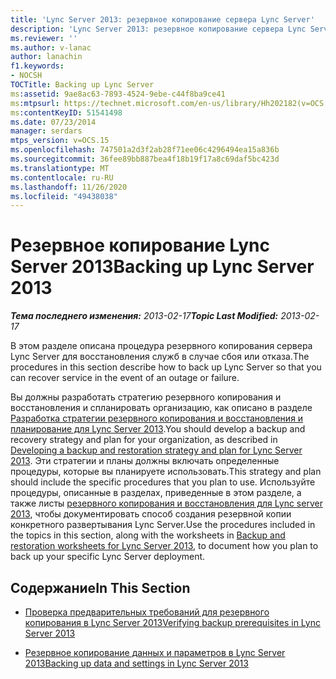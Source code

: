 ```yaml
---
title: 'Lync Server 2013: резервное копирование сервера Lync Server'
description: 'Lync Server 2013: резервное копирование сервера Lync Server.'
ms.reviewer: ''
ms.author: v-lanac
author: lanachin
f1.keywords:
- NOCSH
TOCTitle: Backing up Lync Server
ms:assetid: 9ae8ac63-7893-4524-9ebe-c44f8ba9ce41
ms:mtpsurl: https://technet.microsoft.com/en-us/library/Hh202182(v=OCS.15)
ms:contentKeyID: 51541498
ms.date: 07/23/2014
manager: serdars
mtps_version: v=OCS.15
ms.openlocfilehash: 747501a2d3f2ab28f71ee06c4296494ea15a836b
ms.sourcegitcommit: 36fee89bb887bea4f18b19f17a8c69daf5bc423d
ms.translationtype: MT
ms.contentlocale: ru-RU
ms.lasthandoff: 11/26/2020
ms.locfileid: "49438038"
---
```

# <a name="backing-up-lync-server-2013"></a><span data-ttu-id="efbe7-103">Резервное копирование Lync Server 2013</span><span class="sxs-lookup"><span data-stu-id="efbe7-103">Backing up Lync Server 2013</span></span>

<div data-xmlns="http://www.w3.org/1999/xhtml">

<div class="topic" data-xmlns="http://www.w3.org/1999/xhtml" data-msxsl="urn:schemas-microsoft-com:xslt" data-cs="https://msdn.microsoft.com/">

<div data-asp="https://msdn2.microsoft.com/asp">



</div>

<div id="mainSection">

<div id="mainBody"><span data-ttu-id="efbe7-104">

<span> </span></span><span class="sxs-lookup"><span data-stu-id="efbe7-104">

<span> </span></span></span>

<span data-ttu-id="efbe7-105">_**Тема последнего изменения:** 2013-02-17_</span><span class="sxs-lookup"><span data-stu-id="efbe7-105">_**Topic Last Modified:** 2013-02-17_</span></span>

<span data-ttu-id="efbe7-106">В этом разделе описана процедура резервного копирования сервера Lync Server для восстановления служб в случае сбоя или отказа.</span><span class="sxs-lookup"><span data-stu-id="efbe7-106">The procedures in this section describe how to back up Lync Server so that you can recover service in the event of an outage or failure.</span></span>

<span data-ttu-id="efbe7-107">Вы должны разработать стратегию резервного копирования и восстановления и спланировать организацию, как описано в разделе [Разработка стратегии резервного копирования и восстановления и планирование для Lync Server 2013](lync-server-2013-developing-a-backup-and-restoration-strategy-and-plan.md).</span><span class="sxs-lookup"><span data-stu-id="efbe7-107">You should develop a backup and recovery strategy and plan for your organization, as described in [Developing a backup and restoration strategy and plan for Lync Server 2013](lync-server-2013-developing-a-backup-and-restoration-strategy-and-plan.md).</span></span> <span data-ttu-id="efbe7-108">Эти стратегии и планы должны включать определенные процедуры, которые вы планируете использовать.</span><span class="sxs-lookup"><span data-stu-id="efbe7-108">This strategy and plan should include the specific procedures that you plan to use.</span></span> <span data-ttu-id="efbe7-109">Используйте процедуры, описанные в разделах, приведенные в этом разделе, а также листы [резервного копирования и восстановления для Lync server 2013](lync-server-2013-backup-and-restoration-worksheets.md), чтобы документировать способ создания резервной копии конкретного развертывания Lync Server.</span><span class="sxs-lookup"><span data-stu-id="efbe7-109">Use the procedures included in the topics in this section, along with the worksheets in [Backup and restoration worksheets for Lync Server 2013](lync-server-2013-backup-and-restoration-worksheets.md), to document how you plan to back up your specific Lync Server deployment.</span></span>

<div>

## <a name="in-this-section"></a><span data-ttu-id="efbe7-110">Содержание</span><span class="sxs-lookup"><span data-stu-id="efbe7-110">In This Section</span></span>

  - [<span data-ttu-id="efbe7-111">Проверка предварительных требований для резервного копирования в Lync Server 2013</span><span class="sxs-lookup"><span data-stu-id="efbe7-111">Verifying backup prerequisites in Lync Server 2013</span></span>](lync-server-2013-verifying-backup-prerequisites.md)

  - [<span data-ttu-id="efbe7-112">Резервное копирование данных и параметров в Lync Server 2013</span><span class="sxs-lookup"><span data-stu-id="efbe7-112">Backing up data and settings in Lync Server 2013</span></span>](lync-server-2013-backing-up-data-and-settings.md)

<span data-ttu-id="efbe7-113"></div>

</div>

<span> </span>

</div>

</div>

</span><span class="sxs-lookup"><span data-stu-id="efbe7-113"></div>

</div>

<span> </span>

</div>

</div>

</span></span></div>

